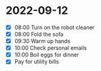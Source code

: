 # 2022-09-12

- [x] 08:00 Turn on the robot cleaner
- [x] 08:00 Fold the sofa
- [x] 09:30 Warm up hands
- [x] 10:00 Check personal emails
- [x] 10:00 Boil eggs for dinner
- [x] Pay for utility bills